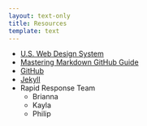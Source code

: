 ```yaml
---
layout: text-only
title: Resources
template: text
---
```


- [U.S. Web Design System](https://designsystem.digital.gov/)
- [Mastering Markdown GitHub Guide](https://guides.github.com/features/mastering-markdown/)
- [GitHub](https://github.com/)
- [Jekyll](https://jekyllrb.com/)
- Rapid Response Team
    - Brianna
    - Kayla
    - Philip